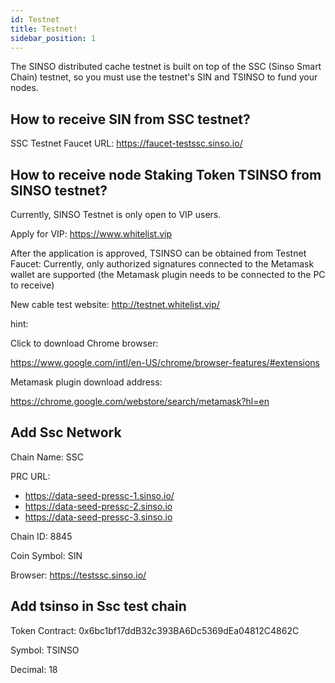 ```yaml
---
id: Testnet
title: Testnet!
sidebar_position: 1
---
```


The SINSO distributed cache testnet is built on top of the SSC (Sinso Smart Chain) testnet, so you must use the testnet's SIN and TSINSO to fund your nodes.

## How to receive SIN from SSC testnet?

SSC Testnet Faucet URL: https://faucet-testssc.sinso.io/

## How to receive node Staking Token TSINSO from SINSO testnet?

Currently, SINSO Testnet is only open to VIP users.

Apply for VIP: https://www.whitelist.vip

After the application is approved, TSINSO can be obtained from Testnet Faucet: Currently, only authorized signatures connected to the Metamask wallet are supported (the Metamask plugin needs to be connected to the PC to receive)

New cable test website: http://testnet.whitelist.vip/

hint:

Click to download Chrome browser:

https://www.google.com/intl/en-US/chrome/browser-features/#extensions

Metamask plugin download address:

https://chrome.google.com/webstore/search/metamask?hl=en

## Add Ssc Network

Chain Name: SSC

PRC URL:

- https://data-seed-pressc-1.sinso.io/
- https://data-seed-pressc-2.sinso.io
- https://data-seed-pressc-3.sinso.io

Chain ID: 8845

Coin Symbol: SIN

Browser: https://testssc.sinso.io/

## Add tsinso in Ssc test chain

Token Contract: 0x6bc1bf17ddB32c393BA6Dc5369dEa04812C4862C

Symbol: TSINSO

Decimal: 18
